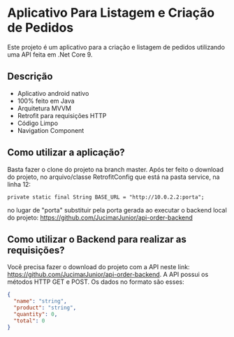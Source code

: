 # Aplicativo Para Listagem e Criação de Pedidos

Este projeto é um aplicativo para a criação e listagem de pedidos utilizando uma API feita em .Net Core 9.



## Descrição

- Aplicativo android nativo
- 100% feito em Java
- Arquitetura MVVM
- Retrofit para requisições HTTP
- Código Limpo
- Navigation Component


## Como utilizar a aplicação?

Basta fazer o clone do projeto na branch master. Após ter feito o download do projeto, no arquivo/classe RetrofitConfig que está na pasta service, na linha 12: 

`private static final String BASE_URL = "http://10.0.2.2:porta";`

no lugar de "porta" substituir pela porta gerada ao executar o backend local do projeto: https://github.com/JucimarJunior/api-order-backend


## Como utilizar o Backend para realizar as requisições?

Você precisa fazer o download do projeto com a API neste link: https://github.com/JucimarJunior/api-order-backend. A API possui os métodos HTTP GET e POST. Os dados no formato são esses:

```json
{
  "name": "string",
  "product": "string",
  "quantity": 0,
  "total": 0
}
